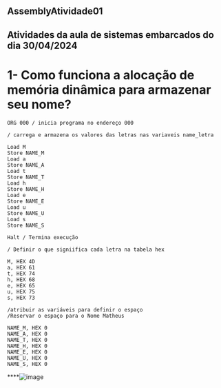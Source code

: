 ## AssemblyAtividade01
## Atividades da aula de sistemas embarcados do dia 30/04/2024

# 1- Como funciona a alocação de memória dinâmica para armazenar seu nome? 

```
ORG 000 / inicia programa no endereço 000

/ carrega e armazena os valores das letras nas variaveis name_letra

Load M
Store NAME_M
Load a
Store NAME_A
Load t
Store NAME_T
Load h
Store NAME_H
Load e
Store NAME_E
Load u
Store NAME_U
Load s
Store NAME_S

Halt / Termina execução

/ Definir o que signiifica cada letra na tabela hex

M, HEX 4D
a, HEX 61
t, HEX 74
h, HEX 68
e, HEX 65
u, HEX 75
s, HEX 73

/atribuir as variáveis para definir o espaço 
/Reservar o espaço para o Nome Matheus

NAME_M, HEX 0
NAME_A, HEX 0
NAME_T, HEX 0
NAME_H, HEX 0
NAME_E, HEX 0
NAME_U, HEX 0
NAME_S, HEX 0
```

****![image](https://github.com/Matheus-Bertol/AssemblyAtividade01/assets/141282448/a3bc96a5-06b8-41c8-8496-75de97b1c4af)
